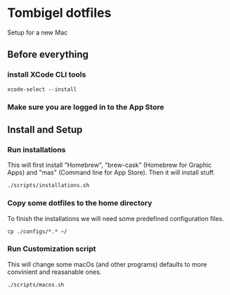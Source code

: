 # Tombigel dotfiles
Setup for a new Mac

## Before everything 
### install XCode CLI tools
```xcode-select --install```
### Make sure you are logged in to the App Store

## Install and Setup
### Run installations
This will first install "Homebrew", "brew-cask" (Homebrew for Graphic Apps) and "mas" (Command line for App Store).
Then it will install stuff.

```./scripts/installations.sh```

### Copy some dotfiles to the home directory
To finish the installations we will need some predefined configuration files.

```cp ./configs/*.* ~/```

### Run Customization script
This will change some macOs (and other programs) defaults to more convinient and reasanable ones.

```./scripts/macos.sh```



